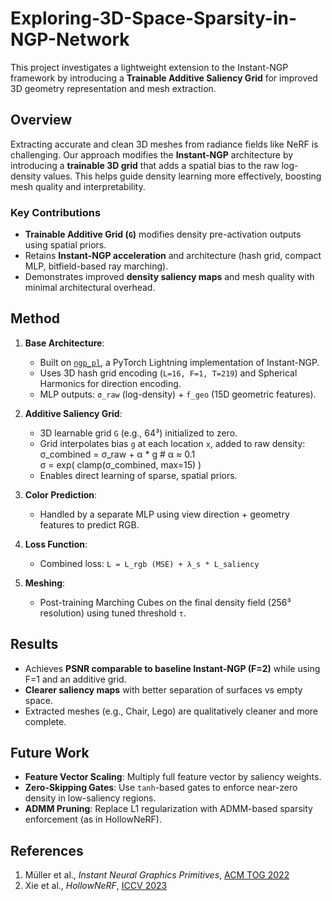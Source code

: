 # Exploring-3D-Space-Sparsity-in-NGP-Network

This project investigates a lightweight extension to the Instant-NGP framework by introducing a **Trainable Additive Saliency Grid** for improved 3D geometry representation and mesh extraction.

## Overview

Extracting accurate and clean 3D meshes from radiance fields like NeRF is challenging. Our approach modifies the **Instant-NGP** architecture by introducing a **trainable 3D grid** that adds a spatial bias to the raw log-density values. This helps guide density learning more effectively, boosting mesh quality and interpretability.

### Key Contributions

- **Trainable Additive Grid (`G`)** modifies density pre-activation outputs using spatial priors.
- Retains **Instant-NGP acceleration** and architecture (hash grid, compact MLP, bitfield-based ray marching).
- Demonstrates improved **density saliency maps** and mesh quality with minimal architectural overhead.

## Method

1. **Base Architecture**:
   - Built on [`ngp_pl`](https://github.com/kwea123/ngp_pl), a PyTorch Lightning implementation of Instant-NGP.
   - Uses 3D hash grid encoding (`L=16, F=1, T=219`) and Spherical Harmonics for direction encoding.
   - MLP outputs: `σ_raw` (log-density) + `f_geo` (15D geometric features).

2. **Additive Saliency Grid**:
   - 3D learnable grid `G` (e.g., 64³) initialized to zero.
   - Grid interpolates bias `g` at each location `x`, added to raw density:
     σ_combined = σ_raw + α * g      # α ≈ 0.1 <br/>
     σ = exp( clamp(σ_combined, max=15) )
   - Enables direct learning of sparse, spatial priors.

3. **Color Prediction**:
   - Handled by a separate MLP using view direction + geometry features to predict RGB.

4. **Loss Function**:
   - Combined loss: `L = L_rgb (MSE) + λ_s * L_saliency`

5. **Meshing**:
   - Post-training Marching Cubes on the final density field (256³ resolution) using tuned threshold `τ`.

## Results

- Achieves **PSNR comparable to baseline Instant-NGP (F=2)** while using F=1 and an additive grid.
- **Clearer saliency maps** with better separation of surfaces vs empty space.
- Extracted meshes (e.g., Chair, Lego) are qualitatively cleaner and more complete.

## Future Work

- **Feature Vector Scaling**: Multiply full feature vector by saliency weights.
- **Zero-Skipping Gates**: Use `tanh`-based gates to enforce near-zero density in low-saliency regions.
- **ADMM Pruning**: Replace L1 regularization with ADMM-based sparsity enforcement (as in HollowNeRF).

## References

1. Müller et al., *Instant Neural Graphics Primitives*, [ACM TOG 2022](https://doi.org/10.1145/3528223.3530127)
2. Xie et al., *HollowNeRF*, [ICCV 2023](https://openaccess.thecvf.com/content/ICCV2023/papers/Xie_HollowNeRF_Pruning_Hashgrid-Based_NeRFs_with_Trainable_Collision_Mitigation_ICCV_2023_paper.pdf)
